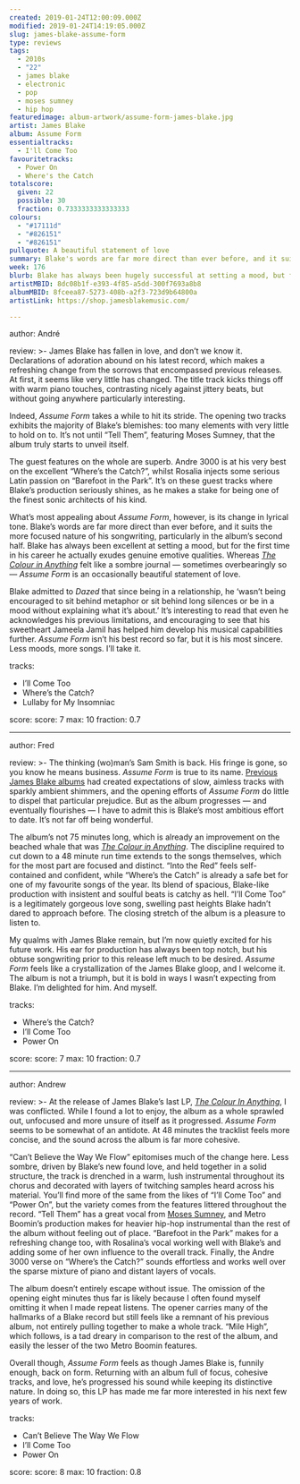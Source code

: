 ```yaml
---
created: 2019-01-24T12:00:09.000Z
modified: 2019-01-24T14:19:05.000Z
slug: james-blake-assume-form
type: reviews
tags:
  - 2010s
  - "22"
  - james blake
  - electronic
  - pop
  - moses sumney
  - hip hop
featuredimage: album-artwork/assume-form-james-blake.jpg
artist: James Blake
album: Assume Form
essentialtracks:
  - I'll Come Too
favouritetracks:
  - Power On
  - Where's the Catch
totalscore:
  given: 22
  possible: 30
  fraction: 0.7333333333333333
colours:
  - "#17111d"
  - "#826151"
  - "#826151"
pullquote: A beautiful statement of love
summary: Blake's words are far more direct than ever before, and it suits the more focused nature of his songwriting, particularly in the album's second half. Blake has always been excellent at setting a mood, but for the first time in his career he actually exudes genuine emotive qualities.
week: 176
blurb: Blake has always been hugely successful at setting a mood, but for the first time in his career he actually exudes genuine emotive qualities.
artistMBID: 8dc08b1f-e393-4f85-a5dd-300f7693a8b8
albumMBID: 8fceea87-5273-408b-a2f3-723d9b64800a
artistLink: https://shop.jamesblakemusic.com/

---
```


author: André

review: >-
  James Blake has fallen in love, and don’t we know it. Declarations of adoration abound on his latest record, which makes a refreshing change from the sorrows that encompassed previous releases. At first, it seems like very little has changed. The title track kicks things off with warm piano touches, contrasting nicely against jittery beats, but without going anywhere particularly interesting. 
  
  Indeed, *Assume Form* takes a while to hit its stride. The opening two tracks exhibits the majority of Blake’s blemishes: too many elements with very little to hold on to. It’s not until “Tell Them”, featuring Moses Sumney, that the album truly starts to unveil itself.

  The guest features on the whole are superb. Andre 3000 is at his very best on the excellent “Where’s the Catch?”, whilst Rosalia injects some serious Latin passion on “Barefoot in the Park”. It’s on these guest tracks where Blake’s production seriously shines, as he makes a stake for being one of the finest sonic architects of his kind. 
  
  What’s most appealing about *Assume Form*, however, is its change in lyrical tone. Blake’s words are far more direct than ever before, and it suits the more focused nature of his songwriting, particularly in the album’s second half. Blake has always been excellent at setting a mood, but for the first time in his career he actually exudes genuine emotive qualities. Whereas [*The Colour in Anything*](/reviews/james-blake-the-colour-in-anything/) felt like a sombre journal — sometimes overbearingly so — *Assume Form* is an occasionally beautiful statement of love.

  Blake admitted to *Dazed* that since being in a relationship, he ‘wasn’t being encouraged to sit behind metaphor or sit behind long silences or be in a mood without explaining what it’s about.’ It’s interesting to read that even he acknowledges his previous limitations, and encouraging to see that his sweetheart Jameela Jamil has helped him develop his musical capabilities further. *Assume Form* isn’t his best record so far, but it is his most sincere. Less moods, more songs. I’ll take it.

tracks:
  - I’ll Come Too
  - ­­Where’s the Catch?
  - ­­Lullaby for My Insomniac

score:
  score: 7
  max: 10
  fraction: 0.7

---
author: Fred

review: >-
  The thinking (wo)man’s Sam Smith is back. His fringe is gone, so you know he means business. *Assume Form* is true to its name. [Previous James Blake albums](/reviews/james-blake-overgrown/) had created expectations of slow, aimless tracks with sparkly ambient shimmers, and the opening efforts of *Assume Form* do little to dispel that particular prejudice. But as the album progresses — and eventually flourishes — I have to admit this is Blake’s most ambitious effort to date. It’s not far off being wonderful.

  The album’s not 75 minutes long, which is already an improvement on the beached whale that was [*The Colour in Anything*](/reviews/james-blake-the-colour-in-anything/). The discipline required to cut down to a 48 minute run time extends to the songs themselves, which for the most part are focused and distinct. “Into the Red” feels self-contained and confident, while “Where’s the Catch” is already a safe bet for one of my favourite songs of the year. Its blend of spacious, Blake-like production with insistent and soulful beats is catchy as hell. “I’ll Come Too” is a legitimately gorgeous love song, swelling past heights Blake hadn’t dared to approach before. The closing stretch of the album is a pleasure to listen to.

  My qualms with James Blake remain, but I’m now quietly excited for his future work. His ear for production has always been top notch, but his obtuse songwriting prior to this release left much to be desired. *Assume Form* feels like a crystallization of the James Blake gloop, and I welcome it. The album is not a triumph, but it is bold in ways I wasn’t expecting from Blake. I’m delighted for him. And myself.

tracks:
  - Where’s the Catch?
  - ­­I’ll Come Too
  - ­­Power On

score:
  score: 7
  max: 10
  fraction: 0.7

---
author: Andrew

review: >-
  At the release of James Blake’s last LP, [*The Colour In Anything*](/reviews/james-blake-the-colour-in-anything/), I was conflicted. While I found a lot to enjoy, the album as a whole sprawled out, unfocused and more unsure of itself as it progressed. *Assume Form* seems to be somewhat of an antidote. At 48 minutes the tracklist feels more concise, and the sound across the album is far more cohesive.

  “Can’t Believe the Way We Flow” epitomises much of the change here. Less sombre, driven by Blake’s new found love, and held together in a solid structure, the track is drenched in a warm, lush instrumental throughout its chorus and decorated with layers of twitching samples heard across his material. You’ll find more of the same from the likes of “I’ll Come Too” and “Power On”, but the variety comes from the features littered throughout the record. “Tell Them” has a great vocal from [Moses Sumney](/reviews/moses-sumney-grae/), and Metro Boomin’s production makes for heavier hip-hop instrumental than the rest of the album without feeling out of place. “Barefoot in the Park” makes for a refreshing change too, with Rosalina’s vocal working well with Blake’s and adding some of her own influence to the overall track. Finally, the Andre 3000 verse on “Where’s the Catch?” sounds effortless and works well over the sparse mixture of piano and distant layers of vocals.

  The album doesn’t entirely escape without issue. The omission of the opening eight minutes thus far is likely because I often found myself omitting it when I made repeat listens. The opener carries many of the hallmarks of a Blake record but still feels like a remnant of his previous album, not entirely pulling together to make a whole track. “Mile High”, which follows, is a tad dreary in comparison to the rest of the album, and easily the lesser of the two Metro Boomin features.

  Overall though, *Assume Form* feels as though James Blake is, funnily enough, back on form. Returning with an album full of focus, cohesive tracks, and love, he’s progressed his sound while keeping its distinctive nature. In doing so, this LP has made me far more interested in his next few years of work.

tracks:
  - Can’t Believe The Way We Flow
  - ­­I’ll Come Too
  - ­­Power On

score:
  score: 8
  max: 10
  fraction: 0.8
